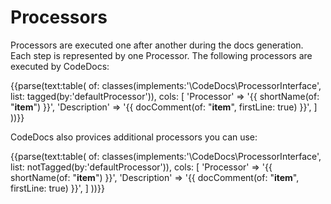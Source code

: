 # Processors

Processors are executed one after another during the docs generation.
Each step is represented by one Processor.
The following processors are executed by CodeDocs:

{{parse(text:table(
    of: classes(implements:'\CodeDocs\ProcessorInterface', list: tagged(by:'defaultProcessor')),
    cols: [
        'Processor'        => '{{ shortName(of: "__item__") }}',
        'Description' => '{{ docComment(of: "__item__", firstLine: true) }}',
    ]
))}}

CodeDocs also provices additional processors you can use:

{{parse(text:table(
    of: classes(implements:'\CodeDocs\ProcessorInterface', list: notTagged(by:'defaultProcessor')),
    cols: [
        'Processor'        => '{{ shortName(of: "__item__") }}',
        'Description' => '{{ docComment(of: "__item__", firstLine: true) }}',
    ]
))}}
